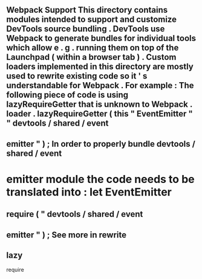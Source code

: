 #
Webpack
Support
This
directory
contains
modules
intended
to
support
and
customize
DevTools
source
bundling
.
DevTools
use
Webpack
to
generate
bundles
for
individual
tools
which
allow
e
.
g
.
running
them
on
top
of
the
Launchpad
(
within
a
browser
tab
)
.
Custom
loaders
implemented
in
this
directory
are
mostly
used
to
rewrite
existing
code
so
it
'
s
understandable
for
Webpack
.
For
example
:
The
following
piece
of
code
is
using
lazyRequireGetter
that
is
unknown
to
Webpack
.
loader
.
lazyRequireGetter
(
this
"
EventEmitter
"
"
devtools
/
shared
/
event
-
emitter
"
)
;
In
order
to
properly
bundle
devtools
/
shared
/
event
-
emitter
module
the
code
needs
to
be
translated
into
:
let
EventEmitter
=
require
(
"
devtools
/
shared
/
event
-
emitter
"
)
;
See
more
in
rewrite
-
lazy
-
require
